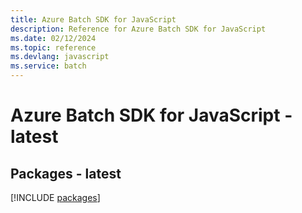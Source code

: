```yaml
---
title: Azure Batch SDK for JavaScript
description: Reference for Azure Batch SDK for JavaScript
ms.date: 02/12/2024
ms.topic: reference
ms.devlang: javascript
ms.service: batch
---
```

# Azure Batch SDK for JavaScript - latest
## Packages - latest
[!INCLUDE [packages](batch-index.md)]